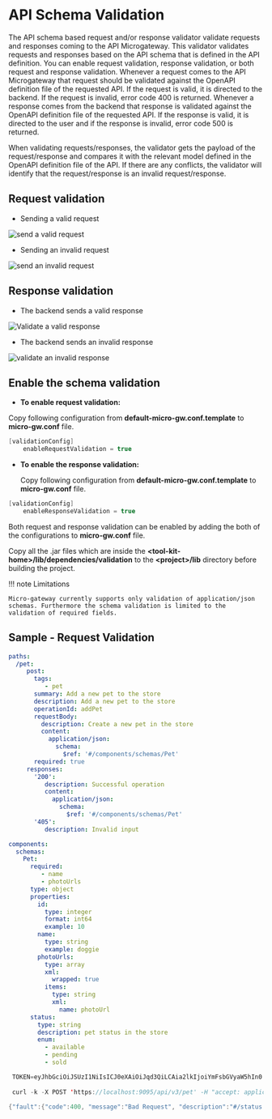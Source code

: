 # API Schema Validation

The API schema based request and/or response validator validate requests and responses coming to the API Microgateway. This validator validates requests and responses based on the API schema that is defined in the API definition. You can enable request validation, response validation, or both request and response validation. Whenever a request comes to the API Microgateway that request should be validated against the OpenAPI definition file of the requested API. If the request is valid, it is directed to the backend. If the request is invalid, error code 400 is returned. Whenever a response comes from the backend that response is validated against the OpenAPI definition file of the requested API. If the response is valid, it is directed to the user and if the response is invalid, error code 500 is returned.

When validating requests/responses, the validator gets the payload of the request/response and compares it with the relevant model defined in the OpenAPI definition file of the API. If there are any conflicts, the validator will identify that the request/response is an invalid request/response.

## Request validation

-   Sending a valid request

![send a valid request]({{base_path}}/assets/img/how-tos/sending-a-valid-request.png)

-   Sending an invalid request

![send an invalid request]({{base_path}}/assets/img/how-tos/sending-an-invalid-request.png)

## Response validation

-   The backend sends a valid response

![Validate a valid response]({{base_path}}/assets/img/how-tos/response-validation-valid.png)

-   The backend sends an invalid response

![validate an invalid response]({{base_path}}/assets/img/how-tos/response-validation-invalid.png)

## Enable the schema validation

-   **To enable request validation:**

Copy following configuration from **default-micro-gw.conf.template** to **micro-gw.conf** file.

``` java
[validationConfig]
    enableRequestValidation = true
```

-   **To enable the response validation:**

    Copy following configuration from **default-micro-gw.conf.template** to **micro-gw.conf** file.

``` java
[validationConfig]
    enableResponseValidation = true
```

   Both request and response validation can be enabled by adding the both of the configurations to **micro-gw.conf** file.

   Copy all the .jar files which are inside the **&lt;tool-kit-home&gt;/lib/dependencies/validation** to the **&lt;project&gt;/lib** directory before building the project.

!!! note
    Limitations
    
    Micro-gateway currently supports only validation of application/json schemas. Furthermore the schema validation is limited to the validation of required fields.

## Sample - Request Validation

``` yml tab="Example"
paths:
  /pet:
     post:
       tags:
          - pet
       summary: Add a new pet to the store
       description: Add a new pet to the store
       operationId: addPet
       requestBody:
         description: Create a new pet in the store
         content:
           application/json:
             schema:
               $ref: '#/components/schemas/Pet'
       required: true
     responses:
       '200':
          description: Successful operation
          content:
            application/json:
              schema:
                $ref: '#/components/schemas/Pet'
       '405':
          description: Invalid input

components:
  schemas:
    Pet:
      required:
         - name
         - photoUrls
      type: object
      properties:
        id:
          type: integer
          format: int64
          example: 10
        name:
          type: string
          example: doggie
        photoUrls:
          type: array
          xml:
            wrapped: true
          items:
            type: string
            xml:
              name: photoUrl
      status:
        type: string
        description: pet status in the store
        enum:
          - available
          - pending
          - sold
```

``` java tab="Request Curl"
 TOKEN=eyJhbGciOiJSUzI1NiIsICJ0eXAiOiJqd3QiLCAia2lkIjoiYmFsbGVyaW5hIn0.eyJzdWIiOiJhZG1pbiIsICJpc3MiOiJodHRwczovL2xvY2FsaG9zdDo5MDk1L2FwaWtleSIsICJpYXQiOjE1ODUyOTY3MjgsICJqdGkiOiJkYThiYjBlOS05NzdhLTQ2ZDUtYjFmMS1hYjgxYWQyYjcyNjkiLCAia2V5dHlwZSI6IlBST0RVQ1RJT04iLCAiYWxsb3dlZEFQSXMiOltdfQ.MRJd1uZ-ya0DuFtgGfZS58aWsRTIgxvrporLbvp2_vUtTtkvMRwuKfp7nr-m1gHXMGE1JoE23xhio6aLPGaP9yF8DOUm8XS_FXaXT48zn9-pNIX1nRt4SHd_5wimE6IAzSeORlJ7oLkskwQ8iVHXm4KjzonyhIrQX1JLW6y4dQNEF9BFkZf2jvs1laa-saruSZEsi99zg6MnCWfFr4vbkSzozNidKQLmO_eXr06WaojT1xl8wSOuKy-GwTCBUhIsAq2bQvRNP_Zx7eKmFphwycJZOuObu7M0EgFUNRBQuLUcOmPUEI8W1w6cYNO-RSAnegMoVOL47m7GHwftM6fWYg
    
 curl -k -X POST 'https://localhost:9095/api/v3/pet' -H "accept: application/json" -H "Content-Type: application/json" -H "api_key: $TOKEN" -d "{\"id\":0, \"photoUrls\":[\"string\"], \"status\":\"string\"}"   
```

``` java tab="Response from the validator"
{"fault":{"code":400, "message":"Bad Request", "description":"#/status: string is not a valid enum value, #: required key [name] not found, "}}
```


